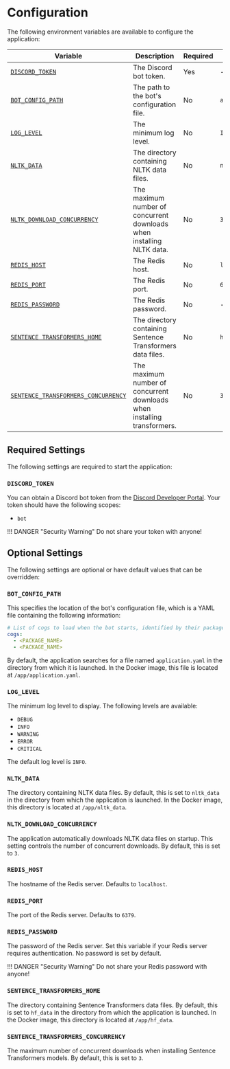 # Configuration

The following environment variables are available to configure the application:

| Variable                                                                  | Description                                                              | Required | Default            |
| ------------------------------------------------------------------------- | ------------------------------------------------------------------------ | -------- | ------------------ |
| [`DISCORD_TOKEN`](#discord_token)                                         | The Discord bot token.                                                   | Yes      | -                  |
| [`BOT_CONFIG_PATH`](#bot_config_path)                                     | The path to the bot's configuration file.                                | No       | `application.yaml` |
| [`LOG_LEVEL`](#log_level)                                                 | The minimum log level.                                                   | No       | `INFO`             |
| [`NLTK_DATA`](#nltk_data)                                                 | The directory containing NLTK data files.                                | No       | `nltk_data`        |
| [`NLTK_DOWNLOAD_CONCURRENCY`](#nltk_download_concurrency)                 | The maximum number of concurrent downloads when installing NLTK data.    | No       | `3`                |
| [`REDIS_HOST`](#redis_host)                                               | The Redis host.                                                          | No       | `localhost`        |
| [`REDIS_PORT`](#redis_port)                                               | The Redis port.                                                          | No       | `6379`             |
| [`REDIS_PASSWORD`](#redis_password)                                       | The Redis password.                                                      | No       | -                  |
| [`SENTENCE TRANSFORMERS_HOME`](#sentence_transformers_home)               | The directory containing Sentence Transformers data files.               | No       | `hf_data`          |
| [`SENTENCE_TRANSFORMERS_CONCURRENCY`](#sentence_transformers_concurrency) | The maximum number of concurrent downloads when installing transformers. | No       | `3`                |

## Required Settings

The following settings are required to start the application:

### `DISCORD_TOKEN`

You can obtain a Discord bot token from the [Discord Developer Portal](https://discord.com/developers/applications).
Your token should have the following scopes:

- `bot`

!!! DANGER "Security Warning"
    Do not share your token with anyone!

## Optional Settings

The following settings are optional or have default values that can be overridden:

### `BOT_CONFIG_PATH`

This specifies the location of the bot's configuration file, which is a YAML file containing the following information:

```yaml
# List of cogs to load when the bot starts, identified by their package name.
cogs:
  - <PACKAGE_NAME>
  - <PACKAGE_NAME>
```

By default, the application searches for a file named `application.yaml` in the directory from which it is launched.
In the Docker image, this file is located at `/app/application.yaml`.

### `LOG_LEVEL`

The minimum log level to display. The following levels are available:

- `DEBUG`
- `INFO`
- `WARNING`
- `ERROR`
- `CRITICAL`

The default log level is `INFO`.

### `NLTK_DATA`

The directory containing NLTK data files. By default, this is set to `nltk_data` in the directory from which the
application is launched. In the Docker image, this directory is located at `/app/nltk_data`.

### `NLTK_DOWNLOAD_CONCURRENCY`

The application automatically downloads NLTK data files on startup. This setting controls the number of concurrent
downloads. By default, this is set to `3`.

### `REDIS_HOST`

The hostname of the Redis server. Defaults to `localhost`.

### `REDIS_PORT`

The port of the Redis server. Defaults to `6379`.

### `REDIS_PASSWORD`

The password of the Redis server. Set this variable if your Redis server requires authentication. No password
is set by default.

!!! DANGER "Security Warning"
    Do not share your Redis password with anyone!

### `SENTENCE_TRANSFORMERS_HOME`

The directory containing Sentence Transformers data files. By default, this is set to `hf_data` in the directory
from which the application is launched. In the Docker image, this directory is located at `/app/hf_data`.

### `SENTENCE_TRANSFORMERS_CONCURRENCY`

The maximum number of concurrent downloads when installing Sentence Transformers models. By default, this is set
to `3`.
